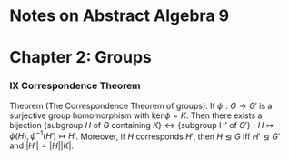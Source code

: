 # Notes on Abstract Algebra 9

# Chapter 2: Groups

### IX Correspondence Theorem 

Theorem (The Correspondence Theorem of groups): If $\phi: G\to G'$ is a surjective group homomorphism with $\ker \phi = K$. Then there exists a bijection $\{\text{subgroup }H\text{ of } G \text{ containing } K\}\leftrightarrow \{\text{subgroup H' of } G'\}: H\mapsto \phi(H),\phi^{-1}(H')\mapsto H'$. 
Moreover, if $H$ corresponds $H'$, then $H\trianglelefteq G$ iff $H' \trianglelefteq G'$ and $|H'| = |H||K|$.